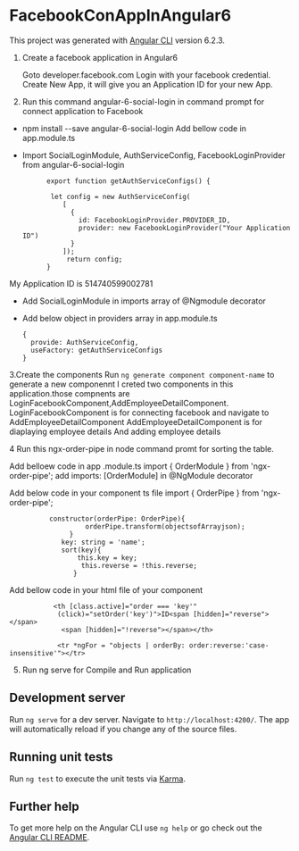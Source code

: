 # FacebookConAppInAngular6

This project was generated with [Angular CLI](https://github.com/angular/angular-cli) version 6.2.3.

1. Create a facebook application in Angular6

    Goto developer.facebook.com
    Login with your facebook credential.
    Create New App, it will give you an Application ID for your new App.    
2. Run this command  angular-6-social-login in command prompt for connect application to Facebook
  - npm install --save angular-6-social-login 
  Add bellow code in app.module.ts
  - Import SocialLoginModule, AuthServiceConfig, FacebookLoginProvider from angular-6-social-login 
             
              export function getAuthServiceConfigs() {

               let config = new AuthServiceConfig(
                  [
                    {
                      id: FacebookLoginProvider.PROVIDER_ID,
                      provider: new FacebookLoginProvider("Your Application ID")
                    }
                  ]);
                   return config;
              }
              
   My  Application ID  is 514740599002781
  - Add SocialLoginModule in imports array of @Ngmodule decorator
  - Add below object in providers array in app.module.ts
    
        {
          provide: AuthServiceConfig,
          useFactory: getAuthServiceConfigs
        }
        
 3.Create the components
      Run `ng generate component component-name` to generate a new componennt
                 I creted two components in this application.those compnents are LoginFacebookComponent,AddEmployeeDetailComponent.                        LoginFacebookComponent is for connecting facebook and navigate to AddEmployeeDetailComponent
                    AddEmployeeDetailComponent is for diaplaying employee details And adding employee details
    
 4 Run  this ngx-order-pipe in node command promt for sorting the table.
 
   Add belloew code in app .module.ts
                import { OrderModule } from 'ngx-order-pipe';
                add imports: [OrderModule] in @NgModule decorator
   
   Add below code in your component ts file
                import { OrderPipe } from 'ngx-order-pipe';
   
              constructor(orderPipe: OrderPipe){
                       orderPipe.transform(objectsofArrayjson);
                   }
                 key: string = 'name';
                 sort(key){
                     this.key = key;
                      this.reverse = !this.reverse;
                    }
 
     
  Add bellow code in your html file of your component
  
               <th [class.active]="order === 'key'"
                (click)="setOrder('key')">ID<span [hidden]="reverse"></span>
                 <span [hidden]="!reverse"></span></th>
        
                <tr *ngFor = "objects | orderBy: order:reverse:'case-insensitive'"></tr>
          
 5. Run ng serve for Compile and Run application

## Development server

Run `ng serve` for a dev server. Navigate to `http://localhost:4200/`. The app will automatically reload if you change any of the source files.

## Running unit tests

Run `ng test` to execute the unit tests via [Karma](https://karma-runner.github.io).

## Further help

To get more help on the Angular CLI use `ng help` or go check out the [Angular CLI README](https://github.com/angular/angular-cli/blob/master/README.md).
